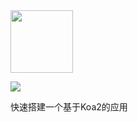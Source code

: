<img width="100" src="http://pkdydm5fm.bkt.clouddn.com/pikachu.png"/>

<p>
  <img src="https://img.shields.io/badge/beta-0.0.2-ff69b4.svg"/>
</p

> 快速搭建一个基于Koa2的应用
